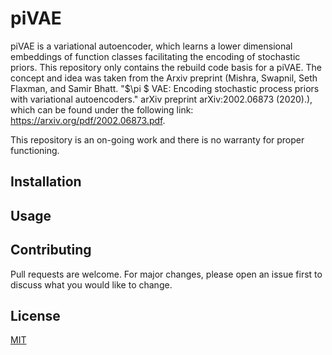 # piVAE

piVAE is a variational autoencoder, which learns a lower dimensional embeddings of function classes facilitating the encoding of stochastic priors. This repository only contains the rebuild code basis for a piVAE. The concept and idea was taken from the Arxiv preprint (Mishra, Swapnil, Seth Flaxman, and Samir Bhatt. "$\pi $ VAE: Encoding stochastic process priors with variational autoencoders." arXiv preprint arXiv:2002.06873 (2020).), which can be found under the following link: https://arxiv.org/pdf/2002.06873.pdf.

This repository is an on-going work and there is no warranty for proper functioning.

## Installation

## Usage

## Contributing
Pull requests are welcome. For major changes, please open an issue first to discuss what you would like to change.

## License
[MIT](https://choosealicense.com/licenses/mit/)

